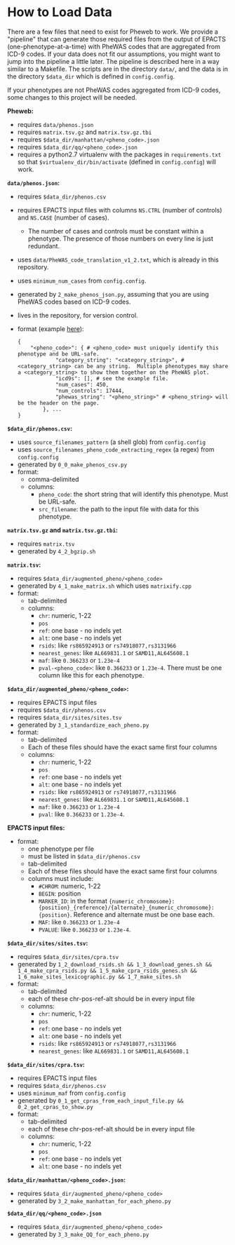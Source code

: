How to Load Data
================

There are a few files that need to exist for Pheweb to work.
We provide a "pipeline" that can generate those required files from the output of EPACTS (one-phenotype-at-a-time) with PheWAS codes that are aggregated from ICD-9 codes.
If your data does not fit our assumptions, you might want to jump into the pipeline a little later.
The pipeline is described here in a way similar to a Makefile.
The scripts are in the directory `data/`, and the data is in the directory `$data_dir` which is defined in `config.config`.

If your phenotypes are not PheWAS codes aggregated from ICD-9 codes, some changes to this project will be needed.


**Pheweb:**
- requires `data/phenos.json`
- requires `matrix.tsv.gz` and `matrix.tsv.gz.tbi`
- requires `$data_dir/manhattan/<pheno_code>.json`
- requires `$data_dir/qq/<pheno_code>.json`
- requires a python2.7 virtualenv with the packages in `requirements.txt` so that `$virtualenv_dir/bin/activate` (defined in `config.config`) will work.

**`data/phenos.json`:**
- requires `$data_dir/phenos.csv`
- requires EPACTS input files with columns `NS.CTRL` (number of controls) and `NS.CASE` (number of cases).
    - The number of cases and controls must be constant within a phenotype.  The presence of those numbers on every line is just redundant.
- uses `data/PheWAS_code_translation_v1_2.txt`, which is already in this repository.
- uses `minimum_num_cases` from `config.config`.
- generated by `2_make_phenos_json.py`, assuming that you are using PheWAS codes based on ICD-9 codes.
- lives in the repository, for version control.
- format (example [here](https://raw.githubusercontent.com/statgen/pheweb/master/data/phenos.json)):

    ```
    {
        "<pheno_code>": { # <pheno_code> must uniquely identify this phenotype and be URL-safe.
                "category_string": "<category_string>", # <category_string> can be any string.  Multiple phenotypes may share a <category_string> to show them together on the PheWAS plot.
                "icd9s": [], # see the example file.
                "num_cases": 450,
                "num_controls": 17444,
                "phewas_string": "<pheno_string>" # <pheno_string> will be the header on the page.
            }, ...
    }
    ```

**`$data_dir/phenos.csv`:**
- uses `source_filenames_pattern` (a shell glob) from `config.config`
- uses `source_filenames_pheno_code_extracting_regex` (a regex) from `config.config`
- generated by `0_0_make_phenos_csv.py`
- format:
    - comma-delimited
    - columns:
        - `pheno_code`: the short string that will identify this phenotype. Must be URL-safe.
        - `src_filename`: the path to the input file with data for this phenotype.

**`matrix.tsv.gz` and `matrix.tsv.gz.tbi`:**
- requires `matrix.tsv`
- generated by `4_2_bgzip.sh`

**`matrix.tsv`:**
- requires `$data_dir/augmented_pheno/<pheno_code>`
- generated by `4_1_make_matrix.sh` which uses `matrixify.cpp`
- format:
    - tab-delimited
    - columns:
        - `chr`: numeric, 1-22
        - `pos`
        - `ref`: one base - no indels yet
        - `alt`: one base - no indels yet
        - `rsids`: like `rs865924913` or `rs74918077,rs3131966`
        - `nearest_genes`: like `AL669831.1` or `SAMD11,AL645608.1`
        - `maf`: like `0.366233` or `1.23e-4`
        - `pval-<pheno_code>`: like `0.366233` or `1.23e-4`.  There must be one column like this for each phenotype.

**`$data_dir/augmented_pheno/<pheno_code>`:**
- requires EPACTS input files
- requires `$data_dir/phenos.csv`
- requires `$data_dir/sites/sites.tsv`
- generated by `3_1_standardize_each_pheno.py`
- format:
    - tab-delimited
    - Each of these files should have the exact same first four columns
    - columns:
        - `chr`: numeric, 1-22
        - `pos`
        - `ref`: one base - no indels yet
        - `alt`: one base - no indels yet
        - `rsids`: like `rs865924913` or `rs74918077,rs3131966`
        - `nearest_genes`: like `AL669831.1` or `SAMD11,AL645608.1`
        - `maf`: like `0.366233` or `1.23e-4`
        - `pval`: like `0.366233` or `1.23e-4`.

**EPACTS input files:**
- format:
    - one phenotype per file
    - must be listed in `$data_dir/phenos.csv`
    - tab-delimited
    - Each of these files should have the exact same first four columns
    - columns must include:
        - `#CHROM`: numeric, 1-22
        - `BEGIN`: position
        - `MARKER_ID`: in the format `{numeric_chromosome}:{position}_{reference}/{alternate}_{numeric_chromosome}:{position}`.  Reference and alternate must be one base each.
        - `MAF`: like `0.366233` or `1.23e-4`
        - `PVALUE`: like `0.366233` or `1.23e-4`.

**`$data_dir/sites/sites.tsv`:**
- requires `$data_dir/sites/cpra.tsv`
- generated by `1_2_download_rsids.sh && 1_3_download_genes.sh && 1_4_make_cpra_rsids.py && 1_5_make_cpra_rsids_genes.sh && 1_6_make_sites_lexicographic.py && 1_7_make_sites.sh`
- format:
    - tab-delimited
    - each of these chr-pos-ref-alt should be in every input file
    - columns:
        - `chr`: numeric, 1-22
        - `pos`
        - `ref`: one base - no indels yet
        - `alt`: one base - no indels yet
        - `rsids`: like `rs865924913` or `rs74918077,rs3131966`
        - `nearest_genes`: like `AL669831.1` or `SAMD11,AL645608.1`

**`$data_dir/sites/cpra.tsv`:**
- requires EPACTS input files
- requires `$data_dir/phenos.csv`
- uses `minimum_maf` from `config.config`
- generated by `0_1_get_cpras_from_each_input_file.py && 0_2_get_cpras_to_show.py`
- format:
    - tab-delimited
    - each of these chr-pos-ref-alt should be in every input file
    - columns:
        - `chr`: numeric, 1-22
        - `pos`
        - `ref`: one base - no indels yet
        - `alt`: one base - no indels yet

**`$data_dir/manhattan/<pheno_code>.json`:**
- requires `$data_dir/augmented_pheno/<pheno_code>`
- generated by `3_2_make_manhattan_for_each_pheno.py`

**`$data_dir/qq/<pheno_code>.json`**
- requires `$data_dir/augmented_pheno/<pheno_code>`
- generated by `3_3_make_QQ_for_each_pheno.py`
